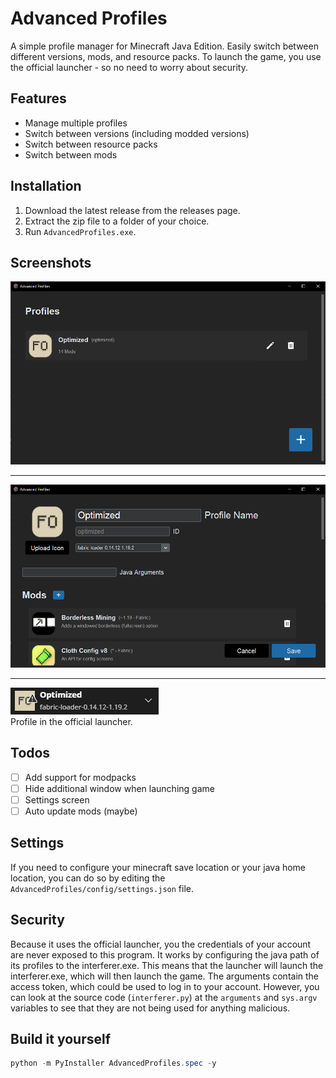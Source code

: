 # Advanced Profiles
A simple profile manager for Minecraft Java Edition. Easily switch between different versions, mods, and resource packs. To launch the game, you use the official launcher - so no need to worry about security.

## Features
- Manage multiple profiles
- Switch between versions (including modded versions)
- Switch between resource packs
- Switch between mods

## Installation
1. Download the latest release from the releases page.
2. Extract the zip file to a folder of your choice.
3. Run `AdvancedProfiles.exe`.

## Screenshots
![Profiles List](screenshots/profiles_list.png)

---
![Edit Profile](screenshots/edit_profile.png)

---
![Minecraft Profile](screenshots/minecraft_profile.png)<br>
Profile in the official launcher.

## Todos
- [ ] Add support for modpacks
- [ ] Hide additional window when launching game
- [ ] Settings screen
- [ ] Auto update mods (maybe)

## Settings
If you need to configure your minecraft save location or your java home location, you can do so by editing the `AdvancedProfiles/config/settings.json` file.

## Security
Because it uses the official launcher, you the credentials of your account are never exposed to this program. It works by configuring the java path of its profiles to the interferer.exe. This means that the launcher will launch the interferer.exe, which will then launch the game. The arguments contain the access token, which could be used to log in to your account. However, you can look at the source code (`interferer.py`) at the `arguments` and `sys.argv` variables to see that they are not being used for anything malicious.

## Build it yourself
```ps1
python -m PyInstaller AdvancedProfiles.spec -y
```